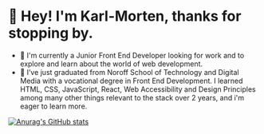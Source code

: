 # :wave: Hey! I'm Karl-Morten, thanks for stopping by.

- 🔭 I'm currently a Junior Front End Developer looking for work and to explore and learn about the world of web development.
- 🌱 I’ve just graduated from Noroff School of Technology and Digital Media with a vocational degree in Front End Development. I learned HTML, CSS, JavaScript, React, Web Accessibility and Design Principles among many other things relevant to the stack over 2 years, and i'm eager to learn more.


[![Anurag's GitHub stats](https://github-readme-stats.vercel.app/api?username=tactikerl)](https://github.com/anuraghazra/github-readme-stats)


 
